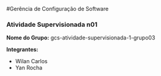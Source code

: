 #Gerência de Configuração de Software
### Atividade Supervisionada n01 

**Nome do Grupo:** gcs-atividade-supervisionada-1-grupo03

**Integrantes:**
* Wilan Carlos
* Yan Rocha


